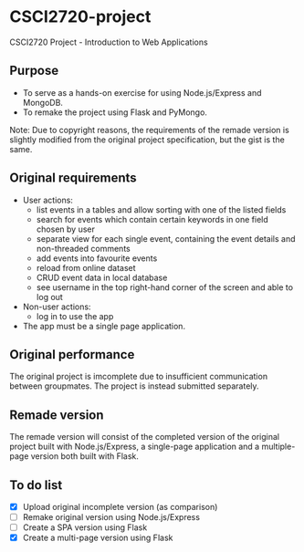 # CSCI2720-project
CSCI2720 Project - Introduction to Web Applications

## Purpose
- To serve as a hands-on exercise for using Node.js/Express and MongoDB.
- To remake the project using Flask and PyMongo.

Note: Due to copyright reasons, the requirements of the remade version is slightly modified from the original project specification, but the gist is the same.

## Original requirements
- User actions:
  - list events in a tables and allow sorting with one of the listed fields
  - search for events which contain certain keywords in one field chosen by user
  - separate view for each single event, containing the event details and non-threaded comments
  - add events into favourite events
  - reload from online dataset
  - CRUD event data in local database
  - see username in the top right-hand corner of the screen and able to log out
- Non-user actions:
  - log in to use the app
- The app must be a single page application.

## Original performance
The original project is imcomplete due to insufficient communication between groupmates. The project is instead submitted separately.

## Remade version
The remade version will consist of the completed version of the original project built with Node.js/Express, a single-page application and a multiple-page version both built with Flask.

## To do list
- [x] Upload original incomplete version (as comparison)
- [ ] Remake original version using Node.js/Express
- [ ] Create a SPA version using Flask
- [x] Create a multi-page version using Flask
